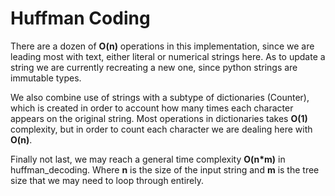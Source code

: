 # Huffman Coding

There are a dozen of **O(n)** operations in this implementation, since we are leading most with text, either literal or numerical strings here. As to update a string we are currently recreating a new one, since python strings are immutable types.

We also combine use of strings with a subtype of dictionaries (Counter), which is created in order to account how many times each character appears on the original string. Most operations in dictionaries takes **O(1)** complexity, but in order to count each character we are dealing here with **O(n)**.

Finally not last, we may reach a general time complexity **O(n*m)** in huffman_decoding. Where **n** is the size of the input string and **m** is the tree size that we may need to loop through entirely.
